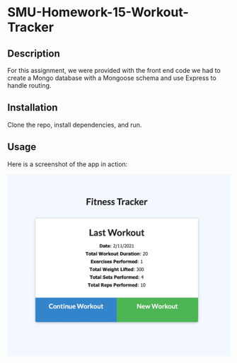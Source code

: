 # SMU-Homework-15-Workout-Tracker

## Description

For this assignment, we were provided with the front end code we had to create a Mongo database with a Mongoose schema and use Express to handle routing.

## Installation

Clone the repo, install dependencies, and run.

## Usage

Here is a screenshot of the app in action:

![Workout Tracker Screenshot](screenshot.jpg)
